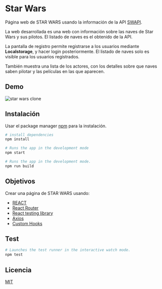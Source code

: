 # Star Wars

Página web de STAR WARS usando la información de la API [SWAPI](https://swapi.dev/ "documentación SWAPI").

La web desarrollada es una web con información sobre las naves de Star Wars y sus pilotos. El listado de naves es el obtenido de la API.

La pantalla de registro permite registrarse a los usuarios mediante **Localstorage**, y hacer login posteriormente. El listado de naves solo es visible para los usuarios registrados.

También muestra una lista de los actores, con los detalles sobre que naves saben pilotar y las películas en las que aparecen.

## Demo

![star wars clone](./src/assets/gifs/DemoProject.gif)

## Instalación

Usar el package manager [npm](https://docs.npmjs.com/) para la instalación.

```bash
# install dependencies
npm install

# Runs the app in the development mode
npm start

# Runs the app in the development mode.
npm run build
```

## Objetivos

Crear una página de STAR WARS usando:

- [REACT](https://es.reactjs.org/)
- [React Router](https://reactrouter.com/web/guides/quick-start)
- [React testing library](https://testing-library.com/docs/react-testing-library/intro/)
- [Axios](https://axios-http.com/docs/intro)
- [Custom Hooks](https://es.reactjs.org/docs/hooks-custom.html)

## Test

```bash
# Launches the test runner in the interactive watch mode.
npm test
```

## Licencia

[MIT](https://choosealicense.com/licenses/mit/)
